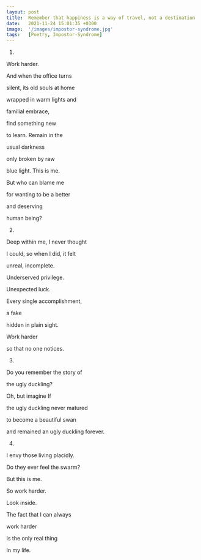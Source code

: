 ```yaml
---
layout: post
title:  Remember that happiness is a way of travel, not a destination
date:   2021-11-24 15:01:35 +0300
image:  '/images/impostor-syndrome.jpg'
tags:   [Poetry, Impostor-Syndrome]
---
```


1.

Work harder.

And when the office turns

silent, its old souls at home

wrapped in warm lights and

familial embrace,

find something new

to learn. Remain in the

usual darkness

only broken by raw

blue light. This is me.

But who can blame me

for wanting to be a better

and deserving

human being?

2.

Deep within me, I never thought

I could, so when I did, it felt

unreal, incomplete.

Underserved privilege.

Unexpected luck.

Every single accomplishment,

a fake

hidden in plain sight.

Work harder

so that no one notices.

3.

Do you remember the story of

the ugly duckling?

Oh, but imagine If

the ugly duckling never matured

to become a beautiful swan

and remained an ugly duckling forever.

4.

I envy those living placidly.

Do they ever feel the swarm?

But this is me.

So work harder.

Look inside.

The fact that I can always

work harder

Is the only real thing

In my life.